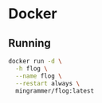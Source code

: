 # Docker

## Running

```sh
docker run -d \
  -h flog \
  --name flog \
  --restart always \
  mingrammer/flog:latest
```
